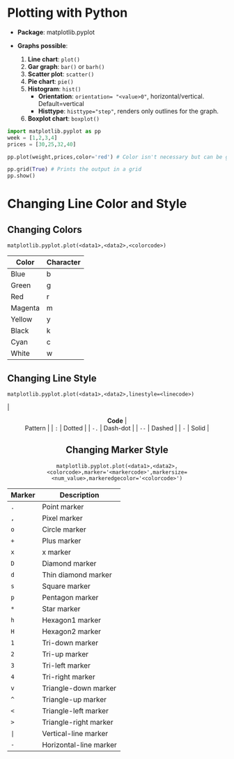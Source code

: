 # Plotting with Python 

- **Package**: matplotlib.pyplot 

- **Graphs possible**: 
    1. **Line chart**: `plot()`
    2. **Gar graph**: `bar()` or `barh()`
    3. **Scatter plot**: `scatter()`
    4. **Pie chart**: `pie()`
    5. **Histogram**: `hist()`
        - **Orientation**: `orientation= "<value>0"`, horizontal/vertical. Default=vertical
        - **Histtype**: `histtype="step"`, renders only outlines for the graph.
    1. **Boxplot chart**: `boxplot()`

```py 
import matplotlib.pyplot as pp 
week = [1,2,3,4]
prices = [30,25,32,40]

pp.plot(weight,prices,color='red') # Color isn't necessary but can be given manually

pp.grid(True) # Prints the output in a grid
pp.show()
```

# Changing Line Color and Style 
## Changing Colors 
`matplotlib.pyplot.plot(<data1>,<data2>,<colorcode>)`

| <center> **Color** | <center> **Character** | 
|-|-| 
| Blue | b | 
| Green | g | 
| Red | r | 
| Magenta | m | 
| Yellow | y | 
| Black | k | 
| Cyan | c | 
| White | w | 

## Changing Line Style
`matplotlib.pyplot.plot(<data1>,<data2>,linestyle=<linecode>)`

| <center> **Code** | <center> Pattern | 
| `:` | Dotted | 
| `-.` | Dash-dot | 
| `--` | Dashed | 
| `-` | Solid | 

## Changing Marker Style 
`matplotlib.pyplot.plot(<data1>,<data2>,<colorcode>,marker='<markercode>',markersize=<num_value>,markeredgecolor='<colorcode>')`

| <center> **Marker** | <center> **Description** | 
|-|-|
| `.` | Point marker | 
| `,` | Pixel marker | 
| `o` | Circle marker | 
| `+` | Plus marker | 
| `x` | x marker | 
| `D` | Diamond marker | 
| `d` | Thin diamond marker | 
| `s` | Square marker | 
| `p` | Pentagon marker |
| `*` | Star marker | 
| `h` | Hexagon1 marker | 
| `H` | Hexagon2 marker | 
| `1` | Tri-down marker | 
| `2` | Tri-up marker | 
| `3` | Tri-left marker | 
| `4` | Tri-right marker | 
| `v` | Triangle-down marker | 
| `^` | Triangle-up marker | 
| `<` | Triangle-left marker | 
| `>` | Triangle-right marker | 
| `\|` | Vertical-line marker | 
| `-` | Horizontal-line marker | 